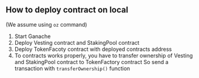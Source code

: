 ## How to deploy contract on local

(We assume using `oz` command)

1. Start Ganache
1. Deploy Vesting contract and StakingPool contract
1. Deploy TokenFacoty contract with deployed contracts address
1. To contracts works properly, you have to transfer ownership of Vesting and StakingPool contract to TokenFactory contract
So send a transaction with `transferOwnership()` function


